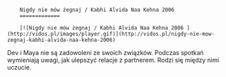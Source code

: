 
        Nigdy nie mów żegnaj / Kabhi Alvida Naa Kehna 2006 
        =============
        
        [![Nigdy nie mów żegnaj / Kabhi Alvida Naa Kehna 2006 ](http://vidos.pl/images/player.gif)](http://vidos.pl/nigdy-nie-mow-zegnaj-kabhi-alvida-naa-kehna-2006)
        
        
 Dev i Maya nie są zadowoleni ze swoich związków. Podczas spotkań wymieniają uwagi, jak ulepszyć relacje z partnerem. Rodzi się między nimi  uczucie.
    